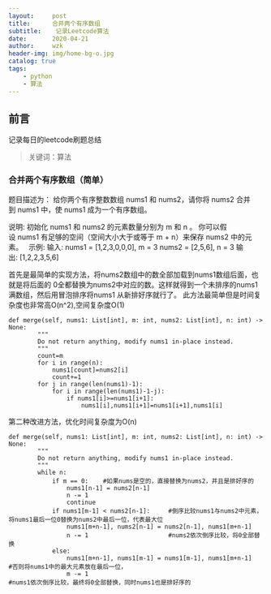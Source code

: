 ```yaml
---
layout:     post
title:      合并两个有序数组
subtitle:    记录Leetcode算法
date:       2020-04-21
author:     wzk
header-img: img/home-bg-o.jpg
catalog: true
tags:
    - python
    - 算法
---
```


## 前言

记录每日的leetcode刷题总结



>关键词：算法

### 合并两个有序数组（简单）
题目描述为：
给你两个有序整数数组 nums1 和 nums2，请你将 nums2 合并到 nums1 中，使 nums1 成为一个有序数组。

说明:
初始化 nums1 和 nums2 的元素数量分别为 m 和 n 。
你可以假设 nums1 有足够的空间（空间大小大于或等于 m + n）来保存 nums2 中的元素。
 
示例:
输入:
nums1 = [1,2,3,0,0,0], m = 3
nums2 = [2,5,6],       n = 3
输出: [1,2,2,3,5,6]  

首先是最简单的实现方法，将nums2数组中的数全部加载到nums1数组后面，也就是将后面的
0全都替换为nums2中对应的数。这样就得到一个未排序的nums1满数组，然后用冒泡排序将nums1
从新排好序就行了。
此方法最简单但是时间复杂度也非常高O(n^2),空间复杂度O(1)
```
def merge(self, nums1: List[int], m: int, nums2: List[int], n: int) -> None:
        """
        Do not return anything, modify nums1 in-place instead.
        """
        count=m
        for i in range(n):
            nums1[count]=nums2[i]
            count+=1
        for j in range(len(nums1)-1):
            for i in range(len(nums1)-1-j):
                if nums1[i]>=nums1[i+1]:
                    nums1[i],nums1[i+1]=nums1[i+1],nums1[i]
```

第二种改进方法，优化时间复杂度为O(n)
```
def merge(self, nums1: List[int], m: int, nums2: List[int], n: int) -> None:
        """
        Do not return anything, modify nums1 in-place instead.
        """
        while n:
            if m == 0:    #如果nums是空的，直接替换为nums2，并且是排好序的              
                nums1[n-1] = nums2[n-1]
                n -= 1
                continue
            if nums1[m-1] < nums2[n-1]:     #倒序比较nums1与nums2中元素，将nums1最后一位0替换为nums2中最后一位，代表最大位
                nums1[m+n-1], nums2[n-1] = nums2[n-1], nums1[m+n-1]
                n -= 1						#nums2依次倒序比较，将0全部替换
            else:
                nums1[m+n-1], nums1[m-1] = nums1[m-1], nums1[m+n-1]   #否则将nums1中的最大元素放在最后一位，
                m -= 1												  #nums1依次倒序比较，最终将0全部替换，同时nums1也是排好序的
```


 

